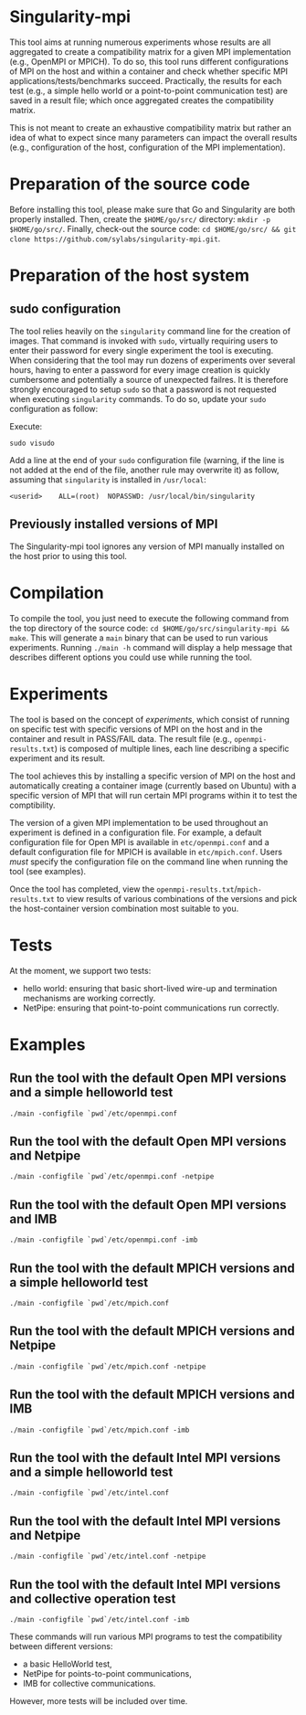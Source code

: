 # Singularity-mpi

This tool aims at running numerous experiments whose results are all aggregated to create a compatibility matrix for a given MPI 
implementation (e.g., OpenMPI or MPICH). 
To do so, this tool runs different configurations of MPI on the host and within a 
container and check whether specific MPI applications/tests/benchmarks succeed.
Practically, the results for each test (e.g., a simple hello world or a point-to-point communication test) are saved in a result file; which once aggregated creates the compatibility matrix.

This is not meant to create an exhaustive compatibility matrix but rather an idea of what to expect since many parameters can impact the overall results (e.g., configuration of the host, configuration of the MPI implementation).

# Preparation of the source code

Before installing this tool, please make sure that Go and Singularity are both properly installed.
Then, create the `$HOME/go/src/` directory: `mkdir -p $HOME/go/src/`.
Finally, check-out the source code: `cd $HOME/go/src/ && git clone https://github.com/sylabs/singularity-mpi.git`.

# Preparation of the host system

## sudo configuration

The tool relies heavily on the `singularity` command line for the creation of images. That command is invoked with `sudo`, virtually requiring users to enter their password for every single experiment the tool is executing. When considering that the tool may run dozens of experiments over several hours, having to enter a password for every image creation is quickly cumbersome and potentially a source of unexpected failres. It is therefore strongly encouraged to setup `sudo` so that a password is not requested when executing `singularity` commands. To do so, update your `sudo` configuration as follow:

Execute:
```
sudo visudo
```

Add a line at the end of your `sudo` configuration file (warning, if the line is not added at the end of the file, another rule may overwrite it) as follow, assuming that `singularity` is installed in `/usr/local`:
```
<userid>    ALL=(root)  NOPASSWD: /usr/local/bin/singularity
```

## Previously installed versions of MPI

The Singularity-mpi tool ignores any version of MPI manually installed on the host prior to using this tool. 

# Compilation

To compile the tool, you just need to execute the following command from the top directory of the source code: `cd $HOME/go/src/singularity-mpi && make`.
This will generate a `main` binary that can be used to run various experiments. Running `./main -h` command will display a help 
message that describes different options you could use while running the tool. 

# Experiments

The tool is based on the concept of *experiments*, which consist of running on specific test with specific versions of MPI on the host and in the container and result in PASS/FAIL data. The result file (e.g., ``openmpi-results.txt``) is composed of multiple lines, each line describing a specific experiment and its result.

The tool achieves this by installing a specific version of MPI on the host and automatically creating a container image
(currently based on Ubuntu) with a specific version of MPI that will run certain MPI programs within it to test the comptibility. 

The version of a given MPI implementation to be used throughout an experiment is defined in a configuration file. For example, a 
default configuration file for Open MPI is available in `etc/openmpi.conf` and a default configuration file for MPICH is available 
in `etc/mpich.conf`. Users *must* specify the configuration file on the command line when running the tool (see examples). 

Once the tool has completed, view the ``openmpi-results.txt``/``mpich-results.txt`` to view results of various combinations of the 
versions and pick the host-container version combination most suitable to you.

# Tests

At the moment, we support two tests:
- hello world: ensuring that basic short-lived wire-up and termination mechanisms are working correctly.
- NetPipe: ensuring that point-to-point communications run correctly.

# Examples

## Run the tool with the default Open MPI versions and a simple helloworld test

``./main -configfile `pwd`/etc/openmpi.conf``

## Run the tool with the default Open MPI versions and Netpipe

``./main -configfile `pwd`/etc/openmpi.conf -netpipe``

## Run the tool with the default Open MPI versions and IMB

``./main -configfile `pwd`/etc/openmpi.conf -imb``

## Run the tool with the default MPICH versions and a simple helloworld test

``./main -configfile `pwd`/etc/mpich.conf``

## Run the tool with the default MPICH versions and Netpipe

``./main -configfile `pwd`/etc/mpich.conf -netpipe``

## Run the tool with the default MPICH versions and IMB

``./main -configfile `pwd`/etc/mpich.conf -imb``

## Run the tool with the default Intel MPI versions and a simple helloworld test

``./main -configfile `pwd`/etc/intel.conf``

## Run the tool with the default Intel MPI versions and Netpipe

``./main -configfile `pwd`/etc/intel.conf -netpipe``

## Run the tool with the default Intel MPI versions and collective operation test

``./main -configfile `pwd`/etc/intel.conf -imb``

These commands will run various MPI programs to test the compatibility between different versions:
- a basic HelloWorld test,
- NetPipe for points-to-point communications,
- IMB for collective communications.

However, more tests will be included over time.
